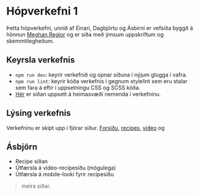 # Hópverkefni 1

Þetta hópverkefni, unnið af Einari, Dagbjörtu og Ásbirni er vefsíða byggð á hönnun [Meghan Regior](https://twitter.com/meghanregior) og er síða með ýmsum uppskriftum og skemmtilegheitum.

## Keyrsla verkefnis

- `npm run dev`: keyrir verkefnið og opnar síðuna í nýjum glugga í vafra.
- `npm run lint`: keyrir kóða verkefnis í gegnum stylelint sem eru stalar sem fara á eftir í uppsetningu CSS og SCSS kóða.
- [Hér](www.youtube.com) er síðan uppsett á heimasvæði nemenda í verkefninu.

## Lýsing verkefnis

Verkefninu er skipt upp í fjórar síður. [Forsíðu](), [recipes](), [video]() og

## Ásbjörn

- Recipe síðan
- Útfærsla á video-recipesíðu (mögulega)
- Útfærsla á mobile-looki fyrir recipesíðu

> meira síðar.
